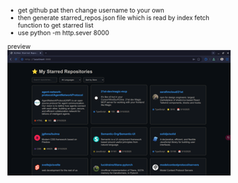 - get github pat then change username to your own
- then generate starred_repos.json file which is read by index fetch function to get starred list
- use python -m http.sever 8000

preview
![localhost:8000](./preview.png)



